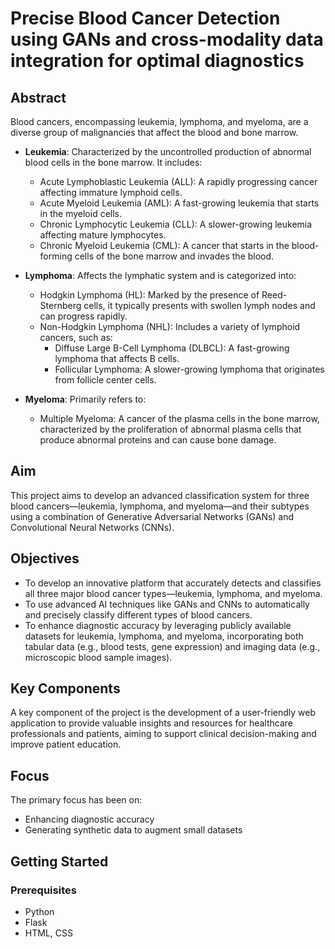 # Precise Blood Cancer Detection using GANs and cross-modality data integration for optimal diagnostics

## Abstract
Blood cancers, encompassing leukemia, lymphoma, and myeloma, are a diverse group of malignancies that affect the blood and bone marrow. 

- **Leukemia**: Characterized by the uncontrolled production of abnormal blood cells in the bone marrow. It includes:
  - Acute Lymphoblastic Leukemia (ALL): A rapidly progressing cancer affecting immature lymphoid cells.
  - Acute Myeloid Leukemia (AML): A fast-growing leukemia that starts in the myeloid cells.
  - Chronic Lymphocytic Leukemia (CLL): A slower-growing leukemia affecting mature lymphocytes.
  - Chronic Myeloid Leukemia (CML): A cancer that starts in the blood-forming cells of the bone marrow and invades the blood.
  
- **Lymphoma**: Affects the lymphatic system and is categorized into:
  - Hodgkin Lymphoma (HL): Marked by the presence of Reed-Sternberg cells, it typically presents with swollen lymph nodes and can progress rapidly.
  - Non-Hodgkin Lymphoma (NHL): Includes a variety of lymphoid cancers, such as:
    - Diffuse Large B-Cell Lymphoma (DLBCL): A fast-growing lymphoma that affects B cells.
    - Follicular Lymphoma: A slower-growing lymphoma that originates from follicle center cells.

- **Myeloma**: Primarily refers to:
  - Multiple Myeloma: A cancer of the plasma cells in the bone marrow, characterized by the proliferation of abnormal plasma cells that produce abnormal proteins and can cause bone damage.

## Aim
This project aims to develop an advanced classification system for three blood cancers—leukemia, lymphoma, and myeloma—and their subtypes using a combination of Generative Adversarial Networks (GANs) and Convolutional Neural Networks (CNNs).

## Objectives
- To develop an innovative platform that accurately detects and classifies all three major blood cancer types—leukemia, lymphoma, and myeloma.
- To use advanced AI techniques like GANs and CNNs to automatically and precisely classify different types of blood cancers.
- To enhance diagnostic accuracy by leveraging publicly available datasets for leukemia, lymphoma, and myeloma, incorporating both tabular data (e.g., blood tests, gene expression) and imaging data (e.g., microscopic blood sample images).

## Key Components
A key component of the project is the development of a user-friendly web application to provide valuable insights and resources for healthcare professionals and patients, aiming to support clinical decision-making and improve patient education.

## Focus
The primary focus has been on:
- Enhancing diagnostic accuracy
- Generating synthetic data to augment small datasets

## Getting Started
### Prerequisites
- Python 
- Flask
- HTML, CSS

